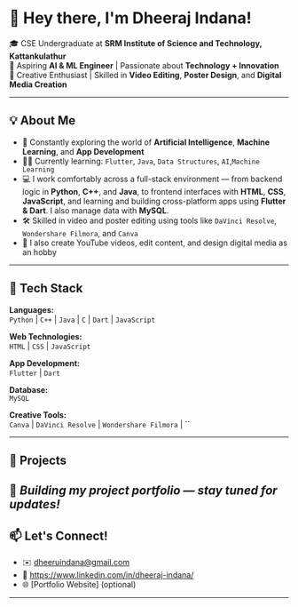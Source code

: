 # 👋 Hey there, I'm Dheeraj Indana!

🎓 CSE Undergraduate at **SRM Institute of Science and Technology, Kattankulathur**  
🧠 Aspiring **AI & ML Engineer** | Passionate about **Technology + Innovation**  
🎨 Creative Enthusiast | Skilled in **Video Editing**, **Poster Design**, and **Digital Media Creation**

---

## 💡 About Me

- 🚀 Constantly exploring the world of **Artificial Intelligence**, **Machine Learning**, and **App Development**
- 👨‍💻 Currently learning: `Flutter`, `Java`, `Data Structures`, `AI`,`Machine Learning`
- 💻 I work comfortably across a full-stack environment — from backend logic in **Python**, **C++**, and **Java**, to frontend interfaces with **HTML**, **CSS**, **JavaScript**, and learning and building cross-platform apps using **Flutter & Dart**. I also manage data with **MySQL**.
- 🛠️ Skilled in video and poster editing using tools like `DaVinci Resolve`, `Wondershare Filmora`, and `Canva`
- 🎥 I also create YouTube videos, edit content, and design digital media as an hobby

---

## 🧰 Tech Stack

**Languages:**  
`Python` | `C++` | `Java` | `C` | `Dart` | `JavaScript`

**Web Technologies:**  
`HTML` | `CSS` | `JavaScript`

**App Development:**  
`Flutter` | `Dart`

**Database:**  
`MySQL`

**Creative Tools:**  
`Canva` | `DaVinci Resolve` | `Wondershare Filmora` | ``

---

## 📌 Projects

🔧 *Building my project portfolio — stay tuned for updates!*
---

## 📫 Let's Connect!

- ✉️ dheeruindana@gmail.com
- 🔗 https://www.linkedin.com/in/dheeraj-indana/
- 🌐 [Portfolio Website] (optional)

---
